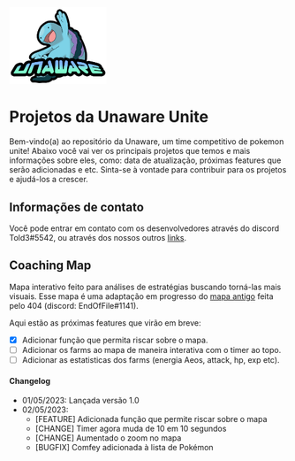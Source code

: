 <img src="/unaware_logo.png" width=35% height=35%>

# Projetos da Unaware Unite 

Bem-vindo(a) ao repositório da Unaware, um time competitivo de pokemon unite! Abaixo você vai ver os principais projetos que temos e mais informações sobre eles, como: data de atualização, próximas features que serão adicionadas e etc. Sinta-se à vontade para contribuir para os projetos e ajudá-los a crescer.

## Informações de contato

Você pode entrar em contato com os desenvolvedores através do discord Told3#5542, ou através dos nossos outros [links](https://linktr.ee/unawareunite).

## Coaching Map

Mapa interativo feito para análises de estratégias buscando torná-las mais visuais. Esse mapa é uma adaptação em progresso do [mapa antigo](https://404-unite.github.io/) feita pelo 404 (discord: EndOfFile#1141).

Aqui estão as próximas features que virão em breve:

- [x] Adicionar função que permita riscar sobre o mapa.
- [ ] Adicionar os farms ao mapa de maneira interativa com o timer ao topo.
- [ ] Adicionar as estatisticas dos farms (energia Aeos, attack, hp, exp etc).

#### Changelog
- 01/05/2023: Lançada versão 1.0
- 02/05/2023:
  - [FEATURE] Adicionada função que permite riscar sobre o mapa
  - [CHANGE] Timer agora muda de 10 em 10 segundos
  - [CHANGE] Aumentado o zoom no mapa
  - [BUGFIX] Comfey adicionada à lista de Pokémon
